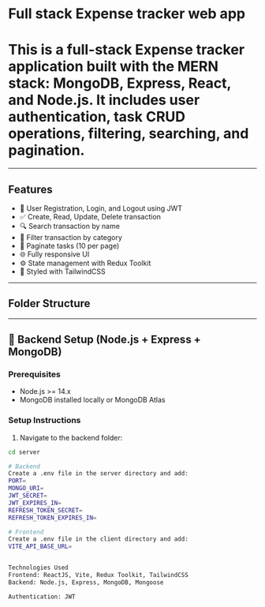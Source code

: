# Full stack Expense tracker web app

# This is a full-stack Expense tracker application built with the MERN stack: **MongoDB**, **Express**, **React**, and **Node.js**. It includes user authentication, task CRUD operations, filtering, searching, and pagination.

---

## Features

- 🔐 User Registration, Login, and Logout using JWT
- ✅ Create, Read, Update, Delete transaction
- 🔍 Search transaction by name
- 📅 Filter transaction by category
- 📄 Paginate tasks (10 per page)
- 🌐 Fully responsive UI
- ⚙️ State management with Redux Toolkit
- 🎨 Styled with TailwindCSS

---

## Folder Structure

---

## 🔧 Backend Setup (Node.js + Express + MongoDB)

### Prerequisites

- Node.js >= 14.x
- MongoDB installed locally or MongoDB Atlas

### Setup Instructions

1. Navigate to the backend folder:

```bash
cd server

# Backend
Create a .env file in the server directory and add:
PORT=
MONGO_URI=
JWT_SECRET=
JWT_EXPIRES_IN=
REFRESH_TOKEN_SECRET=
REFRESH_TOKEN_EXPIRES_IN=

# Frontend
Create a .env file in the client directory and add:
VITE_API_BASE_URL=


Technologies Used
Frontend: ReactJS, Vite, Redux Toolkit, TailwindCSS
Backend: Node.js, Express, MongoDB, Mongoose

Authentication: JWT
